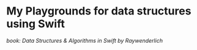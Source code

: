 # My Playgrounds for data structures using Swift

*book: Data Structures & Algorithms in Swift by Raywenderlich*

